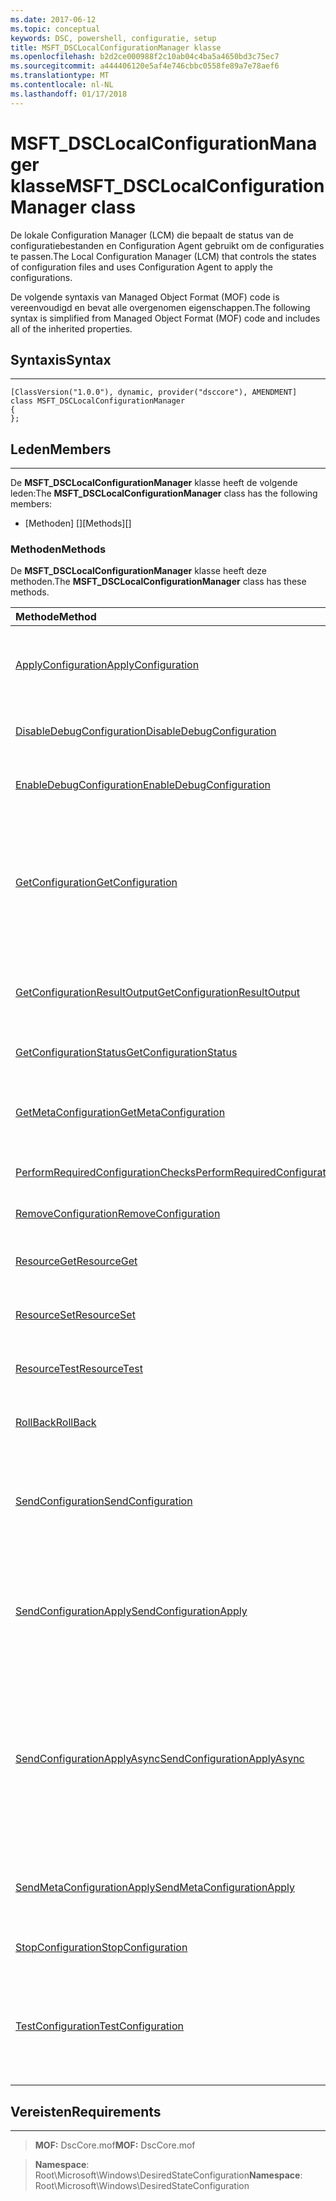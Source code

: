```yaml
---
ms.date: 2017-06-12
ms.topic: conceptual
keywords: DSC, powershell, configuratie, setup
title: MSFT_DSCLocalConfigurationManager klasse
ms.openlocfilehash: b2d2ce000988f2c10ab04c4ba5a4650bd3c75ec7
ms.sourcegitcommit: a444406120e5af4e746cbbc0558fe89a7e78aef6
ms.translationtype: MT
ms.contentlocale: nl-NL
ms.lasthandoff: 01/17/2018
---
```

# <a name="msftdsclocalconfigurationmanager-class"></a><span data-ttu-id="37635-103">MSFT_DSCLocalConfigurationManager klasse</span><span class="sxs-lookup"><span data-stu-id="37635-103">MSFT_DSCLocalConfigurationManager class</span></span>

<span data-ttu-id="37635-104">De lokale Configuration Manager (LCM) die bepaalt de status van de configuratiebestanden en Configuration Agent gebruikt om de configuraties te passen.</span><span class="sxs-lookup"><span data-stu-id="37635-104">The Local Configuration Manager (LCM) that controls the states of configuration files and uses Configuration Agent to apply the configurations.</span></span>

<span data-ttu-id="37635-105">De volgende syntaxis van Managed Object Format (MOF) code is vereenvoudigd en bevat alle overgenomen eigenschappen.</span><span class="sxs-lookup"><span data-stu-id="37635-105">The following syntax is simplified from Managed Object Format (MOF) code and includes all of the inherited properties.</span></span>

## <a name="syntax"></a><span data-ttu-id="37635-106">Syntaxis</span><span class="sxs-lookup"><span data-stu-id="37635-106">Syntax</span></span>
------

``` syntax
[ClassVersion("1.0.0"), dynamic, provider("dsccore"), AMENDMENT]
class MSFT_DSCLocalConfigurationManager
{
};
```

## <a name="members"></a><span data-ttu-id="37635-107">Leden</span><span class="sxs-lookup"><span data-stu-id="37635-107">Members</span></span>
-------

<span data-ttu-id="37635-108">De **MSFT_DSCLocalConfigurationManager** klasse heeft de volgende leden:</span><span class="sxs-lookup"><span data-stu-id="37635-108">The **MSFT_DSCLocalConfigurationManager** class has the following members:</span></span>

-   <span data-ttu-id="37635-109">[Methoden] []</span><span class="sxs-lookup"><span data-stu-id="37635-109">[Methods][]</span></span>

### <a name="methods"></a><span data-ttu-id="37635-110">Methoden</span><span class="sxs-lookup"><span data-stu-id="37635-110">Methods</span></span>

<span data-ttu-id="37635-111">De **MSFT_DSCLocalConfigurationManager** klasse heeft deze methoden.</span><span class="sxs-lookup"><span data-stu-id="37635-111">The **MSFT_DSCLocalConfigurationManager** class has these methods.</span></span>

|<span data-ttu-id="37635-112">Methode</span><span class="sxs-lookup"><span data-stu-id="37635-112">Method</span></span> |<span data-ttu-id="37635-113">Beschrijving</span><span class="sxs-lookup"><span data-stu-id="37635-113">Description</span></span> |
|:--- |:---|
| [<span data-ttu-id="37635-114">ApplyConfiguration</span><span class="sxs-lookup"><span data-stu-id="37635-114">ApplyConfiguration</span></span>](msft-dsclocalconfigurationmanager-applyconfiguration.md)| <span data-ttu-id="37635-115">Gebruik de Configuration-Agent voor de configuratie die in behandeling is.</span><span class="sxs-lookup"><span data-stu-id="37635-115">Uses the Configuration Agent to apply the configuration that is pending.</span></span>| 
| [<span data-ttu-id="37635-116">DisableDebugConfiguration</span><span class="sxs-lookup"><span data-stu-id="37635-116">DisableDebugConfiguration</span></span>](msft-dsclocalconfigurationmanager-disabledebugconfiguration.md)| <span data-ttu-id="37635-117">Hiermee schakelt u foutopsporing van DSC-resource.</span><span class="sxs-lookup"><span data-stu-id="37635-117">Disables DSC resource debugging.</span></span>| 
| [<span data-ttu-id="37635-118">EnableDebugConfiguration</span><span class="sxs-lookup"><span data-stu-id="37635-118">EnableDebugConfiguration</span></span>](msft-dsclocalconfigurationmanager-enabledebugconfiguration.md)| <span data-ttu-id="37635-119">Hiermee schakelt u foutopsporing van DSC-resource.</span><span class="sxs-lookup"><span data-stu-id="37635-119">Enables DSC resource debugging.</span></span>| 
| [<span data-ttu-id="37635-120">GetConfiguration</span><span class="sxs-lookup"><span data-stu-id="37635-120">GetConfiguration</span></span>](msft-dsclocalconfigurationmanager-getconfiguration.md)| <span data-ttu-id="37635-121">Verzendt het configuratie-document naar het beheerde knooppunt en maakt gebruik van de **ophalen** methode van de configuratie-Agent de configuratie toepassen.</span><span class="sxs-lookup"><span data-stu-id="37635-121">Sends the configuration document to the managed node and uses the **Get** method of the Configuration Agent to apply the configuration.</span></span>| 
| [<span data-ttu-id="37635-122">GetConfigurationResultOutput</span><span class="sxs-lookup"><span data-stu-id="37635-122">GetConfigurationResultOutput</span></span>](msft-dsclocalconfigurationmanager-getconfigurationresultoutput.md)| <span data-ttu-id="37635-123">Hiermee wordt de uitvoer van de Configuration-Agent met betrekking tot een specifieke taak opgehaald.</span><span class="sxs-lookup"><span data-stu-id="37635-123">Gets the Configuration Agent output relating to a specific job.</span></span>| 
| [<span data-ttu-id="37635-124">GetConfigurationStatus</span><span class="sxs-lookup"><span data-stu-id="37635-124">GetConfigurationStatus</span></span>](msft-dsclocalconfigurationmanager-getconfigurationstatus.md)| <span data-ttu-id="37635-125">Haal de geschiedenis van de configuratie-status.</span><span class="sxs-lookup"><span data-stu-id="37635-125">Get the configuration status history.</span></span>| 
| [<span data-ttu-id="37635-126">GetMetaConfiguration</span><span class="sxs-lookup"><span data-stu-id="37635-126">GetMetaConfiguration</span></span>](msft-dsclocalconfigurationmanager-getmetaconfiguration.md)| <span data-ttu-id="37635-127">Hiermee haalt u de LCM-instellingen die worden gebruikt voor het beheren van configuratie-Agent.</span><span class="sxs-lookup"><span data-stu-id="37635-127">Gets the LCM settings that are used to control Configuration Agent.</span></span>| 
| [<span data-ttu-id="37635-128">PerformRequiredConfigurationChecks</span><span class="sxs-lookup"><span data-stu-id="37635-128">PerformRequiredConfigurationChecks</span></span>](msft-dsclocalconfigurationmanager-performrequiredconfigurationchecks.md)| <span data-ttu-id="37635-129">Start de consistentiecontrole.</span><span class="sxs-lookup"><span data-stu-id="37635-129">Starts the consistency check.</span></span>| 
| [<span data-ttu-id="37635-130">RemoveConfiguration</span><span class="sxs-lookup"><span data-stu-id="37635-130">RemoveConfiguration</span></span>](msft-dsclocalconfigurationmanager-removeconfiguration.md)| <span data-ttu-id="37635-131">Hiermee verwijdert u de configuratiebestanden.</span><span class="sxs-lookup"><span data-stu-id="37635-131">Removes the configuration files.</span></span>| 
| [<span data-ttu-id="37635-132">ResourceGet</span><span class="sxs-lookup"><span data-stu-id="37635-132">ResourceGet</span></span>](msft-dsclocalconfigurationmanager-resourceget.md)| <span data-ttu-id="37635-133">Rechtstreeks roept de **ophalen** methode van een DSC-resource.</span><span class="sxs-lookup"><span data-stu-id="37635-133">Directly calls the **Get** method of a DSC resource.</span></span>| 
| [<span data-ttu-id="37635-134">ResourceSet</span><span class="sxs-lookup"><span data-stu-id="37635-134">ResourceSet</span></span>](msft-dsclocalconfigurationmanager-resourceset.md)| <span data-ttu-id="37635-135">Rechtstreeks roept de **ingesteld** methode van een DSC-resource.</span><span class="sxs-lookup"><span data-stu-id="37635-135">Directly calls the **Set** method of a DSC resource.</span></span>| 
| [<span data-ttu-id="37635-136">ResourceTest</span><span class="sxs-lookup"><span data-stu-id="37635-136">ResourceTest</span></span>](msft-dsclocalconfigurationmanager-resourcetest.md)| <span data-ttu-id="37635-137">Rechtstreeks roept de **Test** methode van een DSC-resource.</span><span class="sxs-lookup"><span data-stu-id="37635-137">Directly calls the **Test** method of a DSC resource.</span></span>| 
| [<span data-ttu-id="37635-138">RollBack</span><span class="sxs-lookup"><span data-stu-id="37635-138">RollBack</span></span>](msft-dsclocalconfigurationmanager-rollback.md)| <span data-ttu-id="37635-139">Hiermee wordt de terug naar een eerdere configuratie.</span><span class="sxs-lookup"><span data-stu-id="37635-139">Rolls back to a previous configuration.</span></span>| 
| [<span data-ttu-id="37635-140">SendConfiguration</span><span class="sxs-lookup"><span data-stu-id="37635-140">SendConfiguration</span></span>](msft-dsclocalconfigurationmanager-sendconfiguration.md)| <span data-ttu-id="37635-141">Het configuratiebestand voor verzendt naar het beheerde knooppunt en wordt deze opgeslagen als een wijziging in behandeling.</span><span class="sxs-lookup"><span data-stu-id="37635-141">Sends the configuration document to the managed node and saves it as a pending change.</span></span>| 
| [<span data-ttu-id="37635-142">SendConfigurationApply</span><span class="sxs-lookup"><span data-stu-id="37635-142">SendConfigurationApply</span></span>](msft-dsclocalconfigurationmanager-sendconfigurationapply.md)| <span data-ttu-id="37635-143">Het configuratiebestand voor het beheerde knooppunt verzendt en gebruik van de configuratie-Agent voor de configuratie.</span><span class="sxs-lookup"><span data-stu-id="37635-143">Sends the configuration document to the managed node and uses the Configuration Agent to apply the configuration.</span></span>| 
| [<span data-ttu-id="37635-144">SendConfigurationApplyAsync</span><span class="sxs-lookup"><span data-stu-id="37635-144">SendConfigurationApplyAsync</span></span>](msft-dsclocalconfigurationmanager-sendconfigurationapplyasync.md)| <span data-ttu-id="37635-145">Het configuratie-document verzenden naar het beheerde knooppunt en start met behulp van de configuratie-Agent de configuratie toepassen.</span><span class="sxs-lookup"><span data-stu-id="37635-145">Send the configuration document to the managed node and start using the Configuration Agent to apply the configuration.</span></span> <span data-ttu-id="37635-146">Gebruik GetConfigurationResultOutput resultaat uitvoer ophalen.</span><span class="sxs-lookup"><span data-stu-id="37635-146">Use GetConfigurationResultOutput to retrieve result output.</span></span>| 
| [<span data-ttu-id="37635-147">SendMetaConfigurationApply</span><span class="sxs-lookup"><span data-stu-id="37635-147">SendMetaConfigurationApply</span></span>](msft-dsclocalconfigurationmanager-sendmetaconfigurationapply.md)| <span data-ttu-id="37635-148">Hiermee stelt u de LCM-instellingen die worden gebruikt voor het beheren van de configuratie-Agent.</span><span class="sxs-lookup"><span data-stu-id="37635-148">Sets the LCM settings that are used to control the Configuration Agent.</span></span>| 
| [<span data-ttu-id="37635-149">StopConfiguration</span><span class="sxs-lookup"><span data-stu-id="37635-149">StopConfiguration</span></span>](msft-dsclocalconfigurationmanager-stopconfiguration.md)| <span data-ttu-id="37635-150">Hiermee stopt de configuratie die wordt uitgevoerd.</span><span class="sxs-lookup"><span data-stu-id="37635-150">Stops the configuration that is in progress.</span></span>| 
| [<span data-ttu-id="37635-151">TestConfiguration</span><span class="sxs-lookup"><span data-stu-id="37635-151">TestConfiguration</span></span>](msft-dsclocalconfigurationmanager-testconfiguration.md)| <span data-ttu-id="37635-152">Het configuratiebestand voor het beheerde knooppunt verzendt en controleert of de huidige configuratie op basis van het document.</span><span class="sxs-lookup"><span data-stu-id="37635-152">Sends the configuration document to the managed node and verifies the current configuration against the document.</span></span>| 



 

## <a name="requirements"></a><span data-ttu-id="37635-153">Vereisten</span><span class="sxs-lookup"><span data-stu-id="37635-153">Requirements</span></span>
------------
><span data-ttu-id="37635-154">**MOF:** DscCore.mof</span><span class="sxs-lookup"><span data-stu-id="37635-154">**MOF:** DscCore.mof</span></span>

><span data-ttu-id="37635-155">**Namespace**: Root\Microsoft\Windows\DesiredStateConfiguration</span><span class="sxs-lookup"><span data-stu-id="37635-155">**Namespace**: Root\Microsoft\Windows\DesiredStateConfiguration</span></span>



 

 



